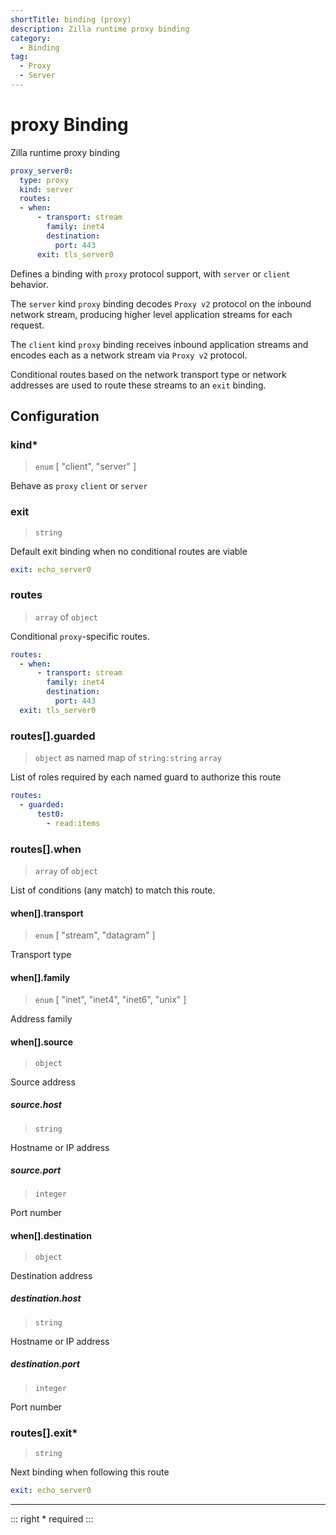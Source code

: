 ```yaml
---
shortTitle: binding (proxy)
description: Zilla runtime proxy binding
category:
  - Binding
tag:
  - Proxy
  - Server
---
```


# proxy Binding

Zilla runtime proxy binding

```yaml {2}
proxy_server0:
  type: proxy
  kind: server
  routes:
  - when:
      - transport: stream
        family: inet4
        destination:
          port: 443
      exit: tls_server0
```

Defines a binding with `proxy` protocol support, with `server` or `client` behavior.

The `server` kind `proxy` binding decodes `Proxy v2` protocol on the inbound network stream, producing higher level application streams for each request.

The `client` kind `proxy` binding receives inbound application streams and encodes each as a network stream via `Proxy v2` protocol.

Conditional routes based on the network transport type or network addresses are used to route these streams to an `exit` binding.

## Configuration

### kind\*

> `enum` [ "client", "server" ]

Behave as `proxy` `client` or `server`

### exit

> `string`

Default exit binding when no conditional routes are viable

```yaml
exit: echo_server0
```

### routes

> `array` of `object`

Conditional `proxy`-specific routes.

```yaml
routes:
  - when:
      - transport: stream
        family: inet4
        destination:
          port: 443
  exit: tls_server0
```

### routes[].guarded

> `object` as named map of `string:string` `array`

List of roles required by each named guard to authorize this route

```yaml
routes:
  - guarded:
      test0:
        - read:items
```

### routes[].when

> `array` of `object`

List of conditions (any match) to match this route.

#### when[].transport

> `enum` [ "stream", "datagram" ]

Transport type

#### when[].family

> `enum` [ "inet", "inet4", "inet6", "unix" ]

Address family

#### when[].source

> `object`

Source address

##### source.host

> `string`

Hostname or IP address

##### source.port

> `integer`

Port number

#### when[].destination

> `object`

Destination address

##### destination.host

> `string`

Hostname or IP address

##### destination.port

> `integer`

Port number


### routes[].exit\*

> `string`

Next binding when following this route

```yaml
exit: echo_server0
```

---

::: right
\* required
:::
